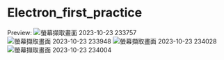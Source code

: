 # Electron_first_practice
Preview:
![螢幕擷取畫面 2023-10-23 233757](https://github.com/Kuoa11231/Text2Img-Info-Storager/assets/141225692/6eabfab5-3b48-44f3-be7b-d1a700fc7a85)
![螢幕擷取畫面 2023-10-23 233948](https://github.com/Kuoa11231/Text2Img-Info-Storager/assets/141225692/a7d9f6ab-9408-415c-8d22-9d4a4b98349e)
![螢幕擷取畫面 2023-10-23 234028](https://github.com/Kuoa11231/Text2Img-Info-Storager/assets/141225692/afa0d9ce-6272-4d2f-8d81-b96318faf898)
![螢幕擷取畫面 2023-10-23 234004](https://github.com/Kuoa11231/Text2Img-Info-Storager/assets/141225692/24d7d8e0-eddc-4041-9bff-18780952bcd9)
